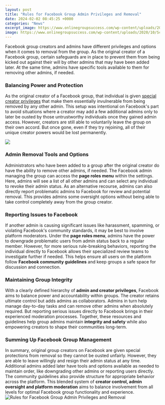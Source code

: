 ```yaml
---
layout: post
title: "Rules for Facebook Group Admin Privileges and Removal"
date: 2024-02-02 08:45:25 +0000
categories: "News"
excerpt_image: https://www.onlinegroupsuccess.com/wp-content/uploads/2020/10/Screenshot-2020-10-28-at-5.37.46-PM-1024x654.png
image: https://www.onlinegroupsuccess.com/wp-content/uploads/2020/10/Screenshot-2020-10-28-at-5.37.46-PM-1024x654.png
---
```


Facebook group creators and admins have different privileges and options when it comes to removal from the group. As the original creator of a Facebook group, certain safeguards are in place to prevent them from being kicked out against their will by other admins that may have been added later. At the same time, admins have specific tools available to them for removing other admins, if needed. 
### Balancing Power and Protection 
As the original creator of a Facebook group, that individual is given [special creator privileges](https://fistore.mysenprints.com/collection/agosta) that make them essentially invulnerable from being removed by any other admin. This setup was intentional on Facebook's part to avoid situations where a creator may add a few additional admins only to later be ousted by those untrustworthy individuals once they gained admin access. However, creators are still able to voluntarily leave the group on their own accord. But once gone, even if they try rejoining, all of their unique creator powers would be lost permanently. 

![](https://sp-ao.shortpixel.ai/client/to_webp,q_glossy,ret_img,w_349,h_318/https://www.convosight.com/blogs/wp-content/uploads/2021/04/growth-group-rules.png)
### Admin Removal Tools and Options
Administrators who have been added to a group after the original creator do have the ability to remove other admins, if needed. The Facebook admin managing the group can access the **page roles menu** within the settings. Here, admins will see a list of all other admins and can select any individual to revoke their admin status. As an alternative recourse, admins can also directly report problematic admins to Facebook for review and potential removal. This provides admins some oversight options without being able to take control completely away from the group creator.
### Reporting Issues to Facebook  
If another admin is causing significant issues like harassment, spamming, or violating Facebook's community standards, it may be best to involve platform moderators. Under the **page roles menu**, admins have the power to downgrade problematic users from admin status back to a regular member. However, for more serious rule-breaking behaviors, reporting the individual directly to Facebook allows their specialized review teams to investigate further if needed. This helps ensure all users on the platform follow **Facebook community guidelines** and keep groups a safe space for discussion and connection.
### Maintaining Group Integrity
With a clearly defined hierarchy of **admin and creator privileges**, Facebook aims to balance power and accountability within groups. The creator retains ultimate control but adds admins as collaborators. Admins in turn help manage day-to-day tasks and can remove other admins when absolutely required. But reporting serious issues directly to Facebook brings in their experienced moderation processes. Together, these resources and guidelines help group admins maintain **integrity and safety** while also empowering creators to shape their communities long-term.
### Summing Up Facebook Group Management 
In summary, original group creators on Facebook are given special protections from removal so they cannot be ousted unfairly. However, they are able to leave willingly and resign their admin status at any time. Additional admins added later have tools and options available as needed to maintain order, like downgrading other admins or reporting users directly. The community guidelines also provide structure for appropriate behavior across the platform. This blended system of **creator control, admin oversight and platform moderation** aims to balance involvement from all levels for optimal Facebook group functionality and experience.
![Rules for Facebook Group Admin Privileges and Removal](https://www.onlinegroupsuccess.com/wp-content/uploads/2020/10/Screenshot-2020-10-28-at-5.37.46-PM-1024x654.png)